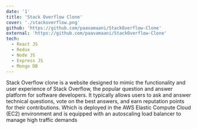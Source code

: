```yaml
---
date: '1'
title: 'Stack Overflow Clone'
cover: './stackoverflow.png'
github: 'https://github.com/paavamaani/StackOverflow-Clone'
external: 'https://github.com/paavamaani/StackOverflow-Clone'
tech:
  - React JS
  - Redux
  - Node JS
  - Express JS
  - Mongo DB
---
```


Stack Overflow clone is a website designed to mimic the functionality and user experience of Stack Overflow, the popular question and answer platform for software developers. It typically allows users to ask and answer technical questions, vote on the best answers, and earn reputation points for their contributions. Which is deployed in the AWS Elastic Compute Cloud (EC2) environment and is equipped with an autoscaling load balancer to manage high traffic demands
